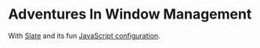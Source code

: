 # Adventures In Window Management

With [Slate](https://github.com/jigish/slate) and its fun [JavaScript configuration](https://github.com/jigish/slate/wiki/JavaScript-Configs).
